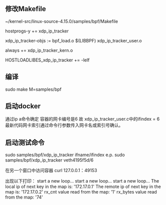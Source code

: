 
## 修改Makefile
~/kernel-src/linux-source-4.15.0/samples/bpf/Makefile

hostprogs-y += xdp_ip_tracker

xdp_ip_tracker-objs := bpf_load.o $(LIBBPF) xdp_ip_tracker_user.o

always += xdp_ip_tracker_kern.o

HOSTLOADLIBES_xdp_ip_tracker += -lelf

## 编译
sudo make M=samples/bpf


## 启动docker
通过ip a命令确定 容器的网卡编号是6
故 xdp_ip_tracker_user.c中的ifindex = 6
最新代码网卡索引通过命令行参数传入网卡名或索引号确认。

## 启动测试命令
sudo samples/bpf/xdp_ip_tracker ifname/ifindex
e.p. sudo samples/bpf/xdp_ip_tracker veth4195f5d/6

在另一个窗口中访问容器
curl 127.0.0.1：49153

出现以下打印：
	start a new loop...
	start a new loop...
	start a new loop...
	The local ip of next key in the map is: '172.17.0.1'
	The remote ip of next key in the map is: '172.17.0.2'
	rx_cnt value read from the map: '1'
	rx_bytes value read from the map: '74'



